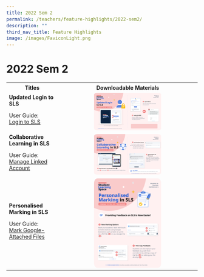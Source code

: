 ```yaml
---
title: 2022 Sem 2
permalink: /teachers/feature-highlights/2022-sem2/
description: ""
third_nav_title: Feature Highlights
image: /images/FaviconLight.png
---
```

<h1>2022 Sem 2</h1>
<style>
img {
border-radius: 5%;
}
</style>

<table>
<tbody><tr>
<th style="text-align: center;">Titles</th>
<th style="text-align: center;">Downloadable Materials</th>
</tr>
<tr>
<td>
<strong>Updated Login to SLS</strong>
<p>User Guide:<br>
<a target="_blank" href="/login-troubleshooting/authentication/log-in-with-mims-teacher/">Login to SLS</a></p>
</td>
<td style="text-align: center;">
<a target="_blank" href="/files/Marcomms/Feature%20Highlights/R18%20(1%20of%203)%20Teacher%20MIMS.pdf">
<img style="width: 50%;" alt="Updated Login to SLS" src="/images/2Teacher/Marcomms/Feature%20Highlights/R18%20(1%20of%203)%20Teacher%20MIMS.png">
</a>
</td>
</tr>
<tr>
<td>
<strong>Collaborative Learning in SLS</strong>
<p>User Guide:<br> 
<a target="_blank" href="/teacher-user-guide/customise/manage-linked-account/">Manage Linked Account</a></p>
</td>
<td style="text-align: center;">
<a target="_blank" href="/files/Marcomms/Feature%20Highlights/R18%20(2%20of%203)%20Teacher%20Collaborative%20Learning.pdf">
<img style="width: 50%;" alt="Collaborative Learning in SLS" src="/images/2Teacher/Marcomms/Feature%20Highlights/R18%20(2%20of%203)%20Teacher%20Collaborative%20Learning.png">
</a>
</td>
</tr>
<tr>
<td>
<strong>Personalised Marking in SLS</strong>
<p>User Guide:<br> 
<a target="_blank" href="/teacher-user-guide/assess/mark-google-attached-files/">Mark Google-Attached Files</a></p>
</td>
<td style="text-align: center;">
<a target="_blank" href="/files/Marcomms/Feature%20Highlights/R18%20(3%20of%203)%20Teacher%20Personalised%20Marking.pdf">
<img style="width: 50%;" alt="Personalised Marking in SLS" src="/images/2Teacher/Marcomms/Feature%20Highlights/R18%20(3%20of%203)%20Teacher%20Personalised%20Marking.png">
</a>
</td>
</tr>
</tbody></table>